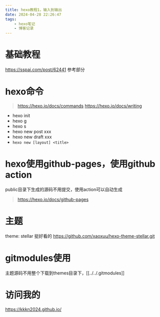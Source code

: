 ```yaml
---
title: hexo教程1，输入到输出
date: 2024-04-28 22:26:47
tags:
    - hexo笔记
    - 博客记录
---
```

# 基础教程
<https://sspai.com/post/62441> 参考部分
# hexo命令
> https://hexo.io/docs/commands
> https://hexo.io/docs/writing

- hexo init
- hexo g
- hexo s
- hexo new post xxx
- hexo new draft xxx
- `hexo new [layout] <title>`
# hexo使用github-pages，使用github action
public目录下生成的源码不用提交，使用action可以自动生成
> https://hexo.io/docs/github-pages

# 主题
theme: stellar 挺好看的
<https://github.com/xaoxuu/hexo-theme-stellar.git>

# gitmodules使用
主题源码不用整个下载到themes目录下，[[../../.gitmodules]]

# 访问我的
<https://kkkn2024.github.io/>
